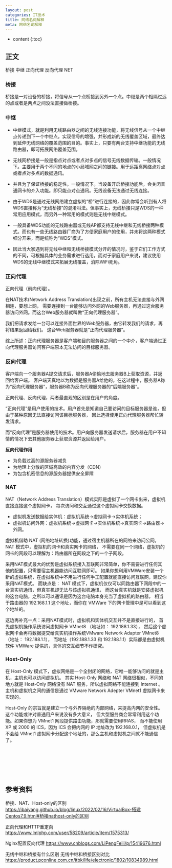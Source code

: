 ```yaml
---
layout: post
categories: IT技术
title: 网络名词解释
meta: 网络名词解释
---
```

* content
{:toc}
  
## 正文

桥接 中继 正向代理  反向代理   NET  

### 桥接

桥接是一对设备的桥接，将信号从一个点桥接到另外一个点。中继是两个相隔过远的点或者是两点之间没法直接做桥接。

### 中继

* 中继模式，就是利用无线路由器之间的无线连接功能，将无线信号从一个中继点传递到下一个中继点，实现信号的增强，并形成新的无线覆盖区域，最终达到延伸无线网络的覆盖范围的目的。事实上，只要有两台支持中继功能的无线路由器，即可拓展网络覆盖范围。

* 无线网桥接是一般是指点对点或者点对多点的信号无线数据传输。一般情况下。主要用于两个不同的地点的小局域网之间的链接。用于远距离网络点对点或者点对多点的数据通讯。

* 并且为了保证桥接的稳定性。一般情况下。当设备开启桥接功能后，会关闭普通网卡的介入功能。即只能点对点通讯。无线设备无法通过无线连接。

* 由于WDS是通过无线网络建立虚拟的“桥”进行连接的，因此你常会听到有人将WDS直接称为“无线桥接”的混淆叫法。但事实上，无线桥接只是WDS的一种常用应用模式，而另外一种常用的模式则是无线中继模式。

* 一般具备WDS功能的无线路由器或无线AP都支持无线中继和无线桥接两种模式。而也有一些无线路由器厂商为了方便家庭用户的使用，并未将这两种模式细分开来，而是统称为“WDS”模式。

* 因此当大家遇到将无线中继和无线桥接模式分开的情况时，鉴于它们工作方式的不同，可根据具体的业务需求进行选用。而对于家庭用户来说，建议使用WDS的无线中继模式来拓展无线覆盖，消除WiFi死角。

### 正向代理

正向代理（前向代理）。

在NAT技术(Network Address Translation)出现之前，所有主机无法直接与外网相连，要想上网，
需要连接到一台能够访问外网的Web服务器，再通过这台服务器访问外网。而这台Web服务器就叫做“正向代理服务器”。

我们把请求发给一台可以连接外面世界的Web服务器，由它转发我们的请求，再将结果返回给我们。
这台Web服务器就是“正向代理服务器”。
           
综上所述：正向代理服务器是客户端和目的服务器之间的一个中介，客户端通过正向代理服务器访问客户端原本无法访问的目标服务器。

### 反向代理

客户端向一个服务器A提交请求后，服务器A偷偷地去服务器B上获取资源，并返回给客户端。
客户端天真地以为数据是服务器A给他的。在这过程中，服务器A称为“反向代理服务器”，服务器B称为反向代理服务器的“后端服务器”。

正向代理、反向代理，两者最直观的区别是在用户的角度。

“正向代理”是用户使用的技术。用户首先是知道自己要访问的目标服务器是谁，但由于某种原因无法直接访问该目标服务器，
因此选择使用正向代理服务器帮忙转发请求。

而“反向代理”是服务器使用的技术。用户向服务器发送请求后，服务器在用户不知情的情况下去其他服务器上获取资源并返回给用户。

**反向代理作用**
* 为负载过高的源服务器减负
* 为地理上分散的区域高效的内容分发（CDN）
* 为包含机密信息的源服务器提供安全屏障


### NAT

NAT（Network Address Translation）模式实际是虚拟了一个网卡出来，虚拟机直接连接这个虚拟网卡，
每次访问和交互通过这个虚拟网卡交换数据。
* 虚拟机发送数据给实体机：虚拟机系统->虚拟网卡->实体机系统；
* 虚拟机访问外网：虚拟机系统->虚拟网卡->实体机系统->真实网卡->路由器->外网。

虚拟机借助 NAT (网络地址转换)功能，通过宿主机器所在的网络来访问公网。 NAT 模式中，虚拟机的网卡和真实网卡的网络，
不需要在同一个网络，虚拟机的网卡的网段可以理解为：路由器所在网段之下的一个子网段。

采用NAT模式最大的优势是虚拟系统接入互联网非常简单，你不需要进行任何其他的配置，只需要宿主机器能访问互联网即可。
如果你想利用VMWare安装一个新的虚拟系统，在虚拟系统中不用进行任何手工配置就能直接访问互联网，建议你采用NAT模式。
而缺点是： NAT 模式下，虚拟机仅仅可以同路由器下网段中的一台真实机通讯，但真实机却无法与该虚拟机通讯，
而这台真实机就是安装虚拟机的这台电脑，之所以可以通讯是因为这台电脑本身充当了虚拟机的路由器，
相当于路由器的 192.168.1.1 这个地址，而你在 VMWare 下的网卡管理中是可以看到这个地址的。

这边再补充一点：采用NAT模式时，虚拟机和实体机交互并不是直接进行的，
首先虚拟机操作系统访问虚拟网卡 VMnet8 （地址如： 192.188.1.33），
然后这个虚拟网卡会再将数据提交给真实机操作系统VMware Network Adapter VMnet8（地址： 192.188.1.1），
而地址（192.188.1.33 和 192.188.1.1）实际都是由虚拟机软件 VMWare 提供的，具体的交互细节不作研究。


### Host-Only

在 Host-Only 模式下，虚拟网络是一个全封闭的网络，它唯一能够访问的就是主机，主机也可以访问虚拟机。
其实 Host-Only 网络和 NAT 网络很相似，不同的地方就是 Host-Only 网络没有 NAT 服务，所以虚拟网络不能连接到 Internet 。
主机和虚拟机之间的通信是通过 VMware Network Adepter VMnet1 虚拟网卡来实现的。

Host-Only 的宗旨就是建立一个与外界隔绝的内部网络，来提高内网的安全性。这个功能或许对普通用户来说没有多大意义，
但大型服务商会常常利用这个功能。如果你想为 VMnet1 网段提供路由功能，那就需要使用RRAS，
而不能使用 XP 或 2000 的 ICS，因为 ICS 会把内网的 IP 地址改为 192.168.0.1，
但虚拟机是不会给 VMnet1 虚拟网卡分配这个地址的，那么主机和虚拟机之间就不能通信了。




<br/><br/><br/><br/><br/>
## 参考资料

桥接、NAT、Host-only的区别 <https://ibaiyang.github.io/blog/linux/2022/02/16/VirtualBox-搭建Centos7.9.html#桥接nathost-only的区别>

正向代理和HTTP重定向 <https://www.lmlphp.com/user/58209/article/item/1575313/>

Nginx配置反向代理 <https://www.cnblogs.com/LiPengFeiii/p/15419676.html>

无线中继和桥接有什么区别 无线中继和桥接区别对比 <https://product.pconline.com.cn/itbk/life/electronic/1802/10834989.html>

